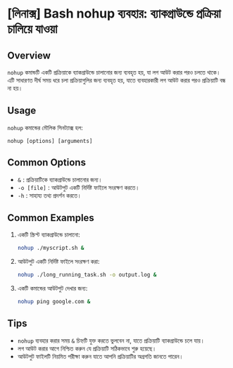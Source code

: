 # [লিনাক্স] Bash nohup ব্যবহার: ব্যাকগ্রাউন্ডে প্রক্রিয়া চালিয়ে যাওয়া

## Overview
`nohup` কমান্ডটি একটি প্রক্রিয়াকে ব্যাকগ্রাউন্ডে চালানোর জন্য ব্যবহৃত হয়, যা লগ আউট করার পরও চলতে থাকে। এটি সাধারণত দীর্ঘ সময় ধরে চলা প্রক্রিয়াগুলির জন্য ব্যবহৃত হয়, যাতে ব্যবহারকারী লগ আউট করার পরও প্রক্রিয়াটি বন্ধ না হয়।

## Usage
`nohup` কমান্ডের মৌলিক সিনট্যাক্স হল:

```
nohup [options] [arguments]
```

## Common Options
- `&` : প্রক্রিয়াটিকে ব্যাকগ্রাউন্ডে চালানোর জন্য।
- `-o [file]` : আউটপুট একটি নির্দিষ্ট ফাইলে সংরক্ষণ করতে।
- `-h` : সাহায্য তথ্য প্রদর্শন করতে।

## Common Examples
1. একটি স্ক্রিপ্ট ব্যাকগ্রাউন্ডে চালানো:
   ```bash
   nohup ./myscript.sh &
   ```

2. আউটপুট একটি নির্দিষ্ট ফাইলে সংরক্ষণ করা:
   ```bash
   nohup ./long_running_task.sh -o output.log &
   ```

3. একটি কমান্ডের আউটপুট দেখার জন্য:
   ```bash
   nohup ping google.com &
   ```

## Tips
- `nohup` ব্যবহার করার সময় `&` চিহ্নটি যুক্ত করতে ভুলবেন না, যাতে প্রক্রিয়াটি ব্যাকগ্রাউন্ডে চলে যায়।
- লগ আউট করার আগে নিশ্চিত করুন যে প্রক্রিয়াটি সঠিকভাবে শুরু হয়েছে।
- আউটপুট ফাইলটি নিয়মিত পরীক্ষা করুন যাতে আপনি প্রক্রিয়াটির অগ্রগতি জানতে পারেন।